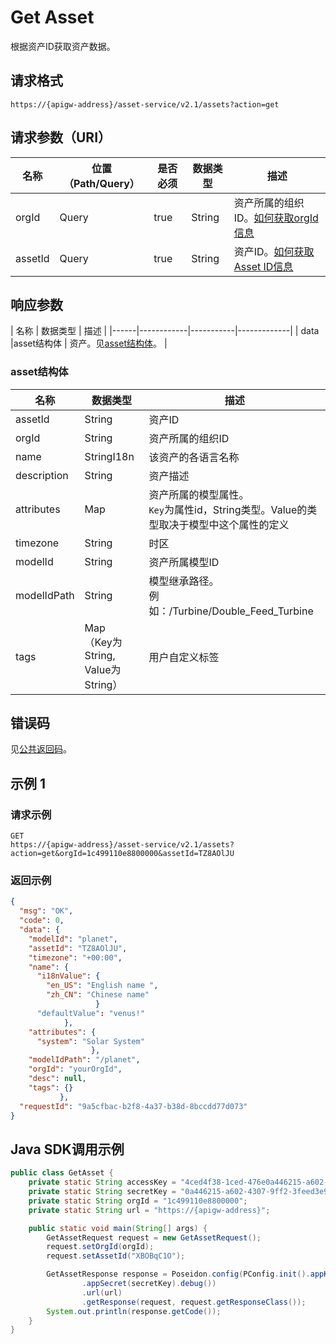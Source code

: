 # Get Asset

根据资产ID获取资产数据。

## 请求格式

```
https://{apigw-address}/asset-service/v2.1/assets?action=get
```

## 请求参数（URI）

| 名称          | 位置（Path/Query） | 是否必须 | 数据类型 | 描述      |
|---------------|------------------|----------|-----------|--------------|
| orgId         | Query            | true     | String    | 资产所属的组织ID。[如何获取orgId信息](/docs/api/zh_CN/latest/api_faqs#id-orgid-orgid)                |
| assetId       | Query            | true    | String    | 资产ID。[如何获取Asset ID信息](/docs/api/zh_CN/latest/api_faqs.html#asset-id-assetid-assetid)        |


## 响应参数

| 名称  | 数据类型 | 描述 |
|------|------------|-----------|-------------|
| data    |asset结构体 | 资产。见[asset结构体](/docs/api/zh_CN/latest/asset/get_asset.html#id3)。    |


### asset结构体

| 名称  |  数据类型      | 描述               |
|-------|---------|---------------------------|
| assetId |  String | 资产ID|
| orgId      | String    | 资产所属的组织ID|
| name | StringI18n |该资产的各语言名称|
| description   | String | 资产描述|
|attributes   |Map  |资产所属的模型属性。<br>`Key`为属性id，String类型。Value的类型取决于模型中这个属性的定义|
|timezone  |  String  |时区|
|modelId|String|资产所属模型ID|
|modelIdPath|String|模型继承路径。<br>例如：/Turbine/Double_Feed_Turbine|
|tags|Map<br>（Key为String, Value为String）|用户自定义标签|


## 错误码

见[公共返回码](/docs/api/zh_CN/latest/overview.html#id8)。



## 示例 1

### 请求示例

```
GET
https://{apigw-address}/asset-service/v2.1/assets?action=get&orgId=1c499110e8800000&assetId=TZ8AOlJU

```

### 返回示例

```json
{
  "msg": "OK",
  "code": 0,
  "data": {
    "modelId": "planet",
    "assetId": "TZ8AOlJU",
    "timezone": "+00:00",
    "name": {
      "i18nValue": {
        "en_US": "English name ",
        "zh_CN": "Chinese name"
                   }
      "defaultValue": "venus!"
            },
    "attributes": {
      "system": "Solar System"
                  },
    "modelIdPath": "/planet",
    "orgId": "yourOrgId",
    "desc": null,
    "tags": {}
           },
  "requestId": "9a5cfbac-b2f8-4a37-b38d-8bccdd77d073"
}
```


## Java SDK调用示例

```java
public class GetAsset {
    private static String accessKey = "4ced4f38-1ced-476e0a446215-a602-4307";
    private static String secretKey = "0a446215-a602-4307-9ff2-3feed3e983ce";
    private static String orgId = "1c499110e8800000";
    private static String url = "https://{apigw-address}";

    public static void main(String[] args) {
        GetAssetRequest request = new GetAssetRequest();
        request.setOrgId(orgId);
        request.setAssetId("XBOBqC1O");

        GetAssetResponse response = Poseidon.config(PConfig.init().appKey(accessKey)
                .appSecret(secretKey).debug())
                .url(url)
                .getResponse(request, request.getResponseClass());
        System.out.println(response.getCode());
    }
}
```
